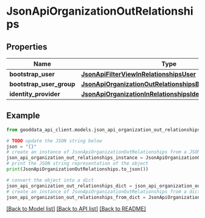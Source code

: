 # JsonApiOrganizationOutRelationships


## Properties

Name | Type | Description | Notes
------------ | ------------- | ------------- | -------------
**bootstrap_user** | [**JsonApiFilterViewInRelationshipsUser**](JsonApiFilterViewInRelationshipsUser.md) |  | [optional] 
**bootstrap_user_group** | [**JsonApiOrganizationOutRelationshipsBootstrapUserGroup**](JsonApiOrganizationOutRelationshipsBootstrapUserGroup.md) |  | [optional] 
**identity_provider** | [**JsonApiOrganizationInRelationshipsIdentityProvider**](JsonApiOrganizationInRelationshipsIdentityProvider.md) |  | [optional] 

## Example

```python
from gooddata_api_client.models.json_api_organization_out_relationships import JsonApiOrganizationOutRelationships

# TODO update the JSON string below
json = "{}"
# create an instance of JsonApiOrganizationOutRelationships from a JSON string
json_api_organization_out_relationships_instance = JsonApiOrganizationOutRelationships.from_json(json)
# print the JSON string representation of the object
print(JsonApiOrganizationOutRelationships.to_json())

# convert the object into a dict
json_api_organization_out_relationships_dict = json_api_organization_out_relationships_instance.to_dict()
# create an instance of JsonApiOrganizationOutRelationships from a dict
json_api_organization_out_relationships_from_dict = JsonApiOrganizationOutRelationships.from_dict(json_api_organization_out_relationships_dict)
```
[[Back to Model list]](../README.md#documentation-for-models) [[Back to API list]](../README.md#documentation-for-api-endpoints) [[Back to README]](../README.md)



